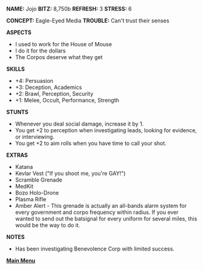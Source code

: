 **NAME:** Jojo
**BITZ:** 8,750b
**REFRESH:** 3
**STRESS:** 6

**CONCEPT:** Eagle-Eyed Media
**TROUBLE:** Can't trust their senses

**ASPECTS** 
- I used to work for the House of Mouse
- I do it for the dollars
- The Corpos deserve what they get

**SKILLS**
- +4: Persuasion
- +3: Deception, Academics
- +2: Brawl, Perception, Security
- +1: Melee, Occult, Performance, Strength

**STUNTS**
- Whenever you deal social damage, increase it by 1.
- You get +2 to perception when investigating leads, looking for evidence, or interviewing.
- You get +2 to aim rolls when you have time to call your shot.

**EXTRAS**
- Katana
- Kevlar Vest ("If you shoot me, you're GAY!")
- Scramble Grenade 
- MedKit
- Bozo Holo-Drone
- Plasma Rifle 
- Amber Alert - This grenade is actually an all-bands alarm system for every government and corpo frequency within radius. If you ever wanted to send out the batsignal for every uniform for several miles, this would be the way to do it.

**NOTES**
- Has been investigating Benevolence Corp with limited success.

 **[Main Menu](../README.md)**